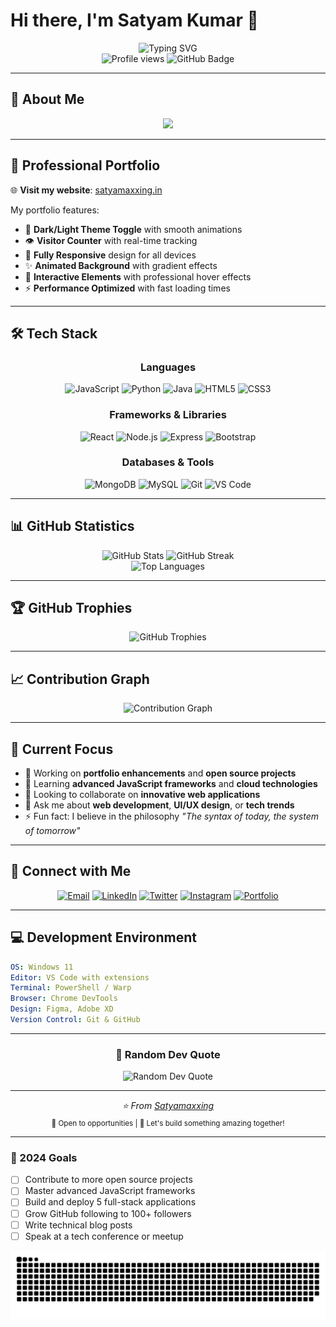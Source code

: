 # Hi there, I'm Satyam Kumar 👋

<div align="center">
  <img src="https://readme-typing-svg.herokuapp.com/?lines=Computer+Science+Engineer;Full+Stack+Developer;Open+Source+Enthusiast;Tech+Explorer&font=Fira%20Code&center=true&width=380&height=50&duration=4000&pause=1000" alt="Typing SVG">
</div>

<div align="center">
  <img src="https://komarev.com/ghpvc/?username=Satyamaxxing&label=Profile%20views&color=0e75b6&style=flat" alt="Profile views" />
  <img src="https://img.shields.io/github/followers/Satyamaxxing?label=Followers&style=social" alt="GitHub Badge">
</div>

---

## 🚀 About Me



<div align="center">
  <img src="https://media.giphy.com/media/WUlplcMpOCEmTGBtBW/giphy.gif" width="30">
</div>

---

## 🌟 Professional Portfolio

🌐 **Visit my website**: [satyamaxxing.in](https://satyamaxxing.in)

My portfolio features:
- 🎨 **Dark/Light Theme Toggle** with smooth animations
- 👁️ **Visitor Counter** with real-time tracking
- 📱 **Fully Responsive** design for all devices
- ✨ **Animated Background** with gradient effects
- 🎯 **Interactive Elements** with professional hover effects
- ⚡ **Performance Optimized** with fast loading times

---

## 🛠️ Tech Stack

<div align="center">

### Languages
![JavaScript](https://img.shields.io/badge/-JavaScript-F7DF1E?style=for-the-badge&logo=javascript&logoColor=black)
![Python](https://img.shields.io/badge/-Python-3776AB?style=for-the-badge&logo=python&logoColor=white)
![Java](https://img.shields.io/badge/-Java-007396?style=for-the-badge&logo=java&logoColor=white)
![HTML5](https://img.shields.io/badge/-HTML5-E34F26?style=for-the-badge&logo=html5&logoColor=white)
![CSS3](https://img.shields.io/badge/-CSS3-1572B6?style=for-the-badge&logo=css3&logoColor=white)

### Frameworks & Libraries
![React](https://img.shields.io/badge/-React-61DAFB?style=for-the-badge&logo=react&logoColor=black)
![Node.js](https://img.shields.io/badge/-Node.js-339933?style=for-the-badge&logo=nodedotjs&logoColor=white)
![Express](https://img.shields.io/badge/-Express-000000?style=for-the-badge&logo=express&logoColor=white)
![Bootstrap](https://img.shields.io/badge/-Bootstrap-7952B3?style=for-the-badge&logo=bootstrap&logoColor=white)

### Databases & Tools
![MongoDB](https://img.shields.io/badge/-MongoDB-47A248?style=for-the-badge&logo=mongodb&logoColor=white)
![MySQL](https://img.shields.io/badge/-MySQL-4479A1?style=for-the-badge&logo=mysql&logoColor=white)
![Git](https://img.shields.io/badge/-Git-F05032?style=for-the-badge&logo=git&logoColor=white)
![VS Code](https://img.shields.io/badge/-VS%20Code-007ACC?style=for-the-badge&logo=visualstudiocode&logoColor=white)

</div>

---

## 📊 GitHub Statistics

<div align="center">
  <img src="https://github-readme-stats.vercel.app/api?username=Satyamaxxing&theme=radical&hide_border=false&include_all_commits=true&count_private=true" alt="GitHub Stats" height="170"/>
  <img src="https://github-readme-streak-stats.herokuapp.com/?user=Satyamaxxing&theme=radical&hide_border=false" alt="GitHub Streak" height="170"/>
</div>

<div align="center">
  <img src="https://github-readme-stats.vercel.app/api/top-langs/?username=Satyamaxxing&theme=radical&hide_border=false&include_all_commits=true&count_private=true&layout=compact" alt="Top Languages"/>
</div>

---

## 🏆 GitHub Trophies

<div align="center">
  <img src="https://github-profile-trophy.vercel.app/?username=Satyamaxxing&theme=radical&no-frame=false&no-bg=true&margin-w=4" alt="GitHub Trophies"/>
</div>

---

## 📈 Contribution Graph

<div align="center">
  <img src="https://github-readme-activity-graph.vercel.app/graph?username=Satyamaxxing&theme=react-dark&bg_color=20232a&hide_border=true" alt="Contribution Graph"/>
</div>

---

## 🌱 Current Focus

- 🔭 Working on **portfolio enhancements** and **open source projects**
- 🌱 Learning **advanced JavaScript frameworks** and **cloud technologies**
- 👯 Looking to collaborate on **innovative web applications**
- 💬 Ask me about **web development**, **UI/UX design**, or **tech trends**
- ⚡ Fun fact: I believe in the philosophy *"The syntax of today, the system of tomorrow"*

---

## 🤝 Connect with Me

<div align="center">

[![Email](https://img.shields.io/badge/-satyamggacc@gmail.com-D14836?style=for-the-badge&logo=gmail&logoColor=white)](mailto:satyamggacc@gmail.com)
[![LinkedIn](https://img.shields.io/badge/-Satyam%20Kumar-0077B5?style=for-the-badge&logo=linkedin&logoColor=white)](https://www.linkedin.com/in/satyam-kumar-58906a327/)
[![Twitter](https://img.shields.io/badge/-@Satyamaxxing-1DA1F2?style=for-the-badge&logo=twitter&logoColor=white)](https://x.com/Satyamaxxing)
[![Instagram](https://img.shields.io/badge/-@satyamaxxing-E4405F?style=for-the-badge&logo=instagram&logoColor=white)](https://www.instagram.com/satyamaxxing/)
[![Portfolio](https://img.shields.io/badge/-Portfolio-000000?style=for-the-badge&logo=About.me&logoColor=white)](https://satyamaxxing.in)

</div>

---

## 💻 Development Environment

```yaml
OS: Windows 11
Editor: VS Code with extensions
Terminal: PowerShell / Warp
Browser: Chrome DevTools
Design: Figma, Adobe XD
Version Control: Git & GitHub
```

---

<div align="center">
  <h3>💭 Random Dev Quote</h3>
  <img src="https://quotes-github-readme.vercel.app/api?type=horizontal&theme=radical" alt="Random Dev Quote"/>
</div>

---

<div align="center">
  <i>⭐️ From <a href="https://github.com/Satyamaxxing">Satyamaxxing</a></i>
  <br>
  <sub>💼 Open to opportunities | 🚀 Let's build something amazing together!</sub>
</div>

---

### 🎯 2024 Goals
- [ ] Contribute to more open source projects
- [ ] Master advanced JavaScript frameworks
- [ ] Build and deploy 5 full-stack applications
- [ ] Grow GitHub following to 100+ followers
- [ ] Write technical blog posts
- [ ] Speak at a tech conference or meetup

<div align="center">
  <img src="https://raw.githubusercontent.com/Platane/snk/output/github-contribution-grid-snake.svg" alt="Snake animation" />
</div>
